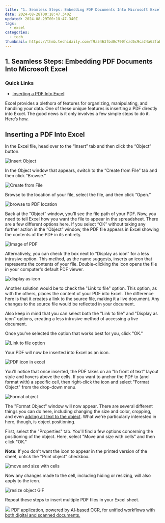 ```yaml
---
title: "1. Seamless Steps: Embedding PDF Documents Into Microsoft Excel"
date: 2024-08-28T00:18:47.340Z
updated: 2024-08-29T00:18:47.340Z
tags:
  - excel
categories:
  - tech
thumbnail: https://thmb.techidaily.com/f9a5463fbd0c790fcad5c9ca24a63fabc5c5b34da6ae2629a7d19232172ec8eb.jpg
---
```


## 1. Seamless Steps: Embedding PDF Documents Into Microsoft Excel

### Quick Links

* [Inserting a PDF Into Excel](https://android-location.techidaily.com/fake-android-location-without-rooting-for-your-infinix-note-30-pro-drfone-by-drfone-virtual/)

 Excel provides a plethora of features for organizing, manipulating, and handling your data. One of these unique features is inserting a PDF directly into Excel. The good news is it only involves a few simple steps to do it. Here’s how.

##  Inserting a PDF Into Excel

 In the Excel file, head over to the “Insert” tab and then click the “Object” button.

![Insert Object](https://static1.howtogeekimages.com/wordpress/wp-content/uploads/2019/05/Insert-Object.png) 

 In the Object window that appears, switch to the “Create from File” tab and then click “Browse.”

![Create from File](https://static1.howtogeekimages.com/wordpress/wp-content/uploads/2019/05/Create-from-File.png) 

 Browse to the location of your file, select the file, and then click “Open.”

![browse to PDF location](https://static1.howtogeekimages.com/wordpress/wp-content/uploads/2019/05/browse-to-PDF-location.png) 

 Back at the “Object” window, you’ll see the file path of your PDF. Now, you need to tell Excel how you want the file to appear in the spreadsheet. There are a few different options here. If you select “OK” without taking any further action in the “Object” window, the PDF file appears in Excel showing the contents of the PDF in its entirety.

![Image of PDF](https://static1.howtogeekimages.com/wordpress/wp-content/uploads/2019/05/Image-of-PDF.png) 

 Alternatively, you can check the box next to “Display as icon” for a less intrusive option. This method, as the name suggests, inserts an icon that represents the contents of your file. Double-clicking the icon opens the file in your computer's default PDF viewer.

![display as icon](https://static1.howtogeekimages.com/wordpress/wp-content/uploads/2019/05/display-as-icon-2.png) 

 Another solution would be to check the "Link to file" option. This option, as with the others, places the content of your PDF into Excel. The difference here is that it creates a link to the source file, making it a live document. Any changes to the source file would be reflected in your document.

 Also keep in mind that you can select both the "Link to file" and "Display as icon" options, creating a less intrusive method of accessing a live document.

 Once you've selected the option that works best for you, click "OK."

![Link to file option](https://static1.howtogeekimages.com/wordpress/wp-content/uploads/2019/05/Link-to-file-option.png) 

 Your PDF will now be inserted into Excel as an icon.

![PDF icon in excel](https://static1.howtogeekimages.com/wordpress/wp-content/uploads/2019/05/PDF-icon-in-excel.png) 

 You'll notice that once inserted, the PDF takes on an "In front of text" layout style and hovers above the cells. If you want to anchor the PDF to (and format with) a specific cell, then right-click the icon and select "Format Object" from the drop-down menu.

![Format object](https://static1.howtogeekimages.com/wordpress/wp-content/uploads/2019/05/Format-object.png) 

 The "Format Object" window will now appear. There are several different things you can do here, including changing the size and color, cropping, and even [adding alt text to the object](https://driver-error.techidaily.com/auditory-bliss-achieved-with-win11/). What we're particularly interested in here, though, is object positioning.

 First, select the "Properties" tab. You'll find a few options concerning the positioning of the object. Here, select "Move and size with cells" and then click "OK."

**Note:** If you don't want the icon to appear in the printed version of the sheet, untick the "Print object" checkbox.

![move and size with cells](https://static1.howtogeekimages.com/wordpress/wp-content/uploads/2019/05/move-and-size-with-cells.png) 

 Now any changes made to the cell, including hiding or resizing, will also apply to the icon.

![resize object GIF](https://static1.howtogeekimages.com/wordpress/wp-content/uploads/2019/05/resize-object-GIF.gif) 

 Repeat these steps to insert multiple PDF files in your Excel sheet.

<ins class="adsbygoogle"
     style="display:block"
     data-ad-format="autorelaxed"
     data-ad-client="ca-pub-7571918770474297"
     data-ad-slot="1223367746"></ins>



<ins class="adsbygoogle"
     style="display:block"
     data-ad-client="ca-pub-7571918770474297"
     data-ad-slot="8358498916"
     data-ad-format="auto"
     data-full-width-responsive="true"></ins>



<!-- affiliate ads begin -->
<a href="https://checkout.abbyy.com/order/checkout.php?PRODS=39254762&QTY=1&AFFILIATE=108875&CART=1"> <img src="https://secure.avangate.com/images/merchant/0e5fb5c76fca16adbee503c9aff393cd/products/11_FR-Badges-NEW-FR-Standard-16-WIN-200.png" border="0"> PDF application, powered by AI-based OCR, for unified workflows with both digital and scanned documents. </a>
<!-- affiliate ads end -->